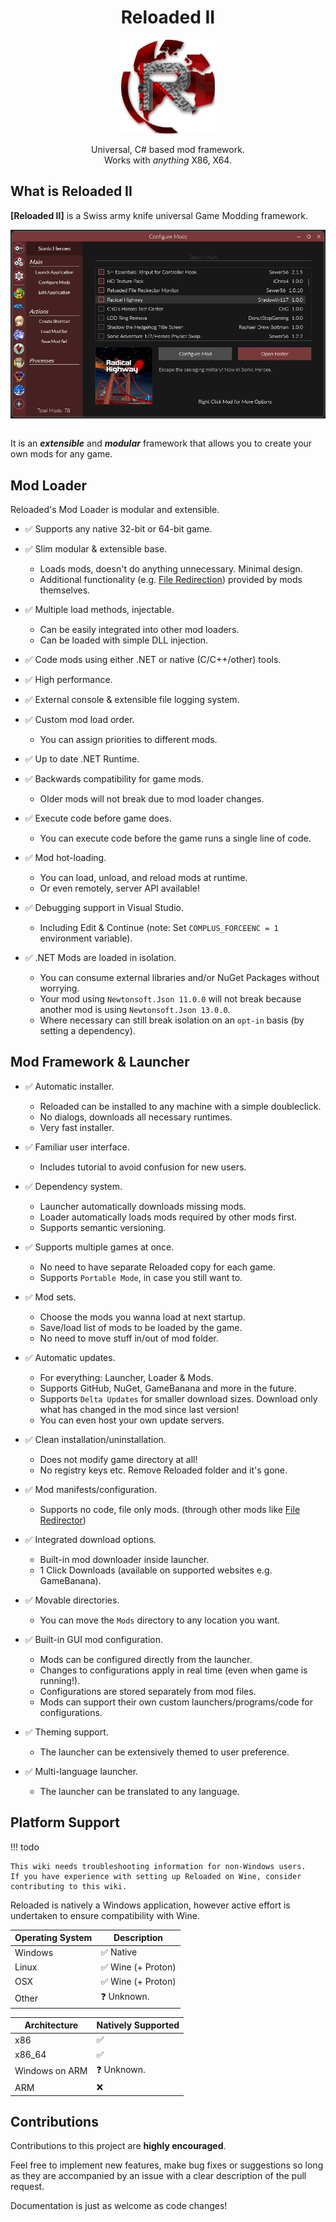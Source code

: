<div align="center">
	<h1>Reloaded II</h1>
	<img src="./Images/Reloaded/Reloaded Logo.png" width="150" align="center" />
	<br/> <br/>
    Universal, C# based mod framework.
    <br/>
    Works with <i>anything</i> X86, X64.
</div>

## What is Reloaded II
**[Reloaded II]** is a Swiss army knife universal Game Modding framework.  

<div align="center">
	<img src="./Images/Header.png" width="550" align="center" />
	<br/><br/>
</div>

It is an ***extensible*** and ***modular*** framework that allows you to create your own mods for any game.  

## Mod Loader
Reloaded's Mod Loader is modular and extensible.  

- ✅ Supports any native 32-bit or 64-bit game.  
- ✅ Slim modular & extensible base.  
	- Loads mods, doesn't do anything unnecessary. Minimal design.  
    - Additional functionality (e.g. [File Redirection](https://github.com/Reloaded-Project/reloaded.universal.redirector)) provided by mods themselves.  

- ✅ Multiple load methods, injectable.  
	- Can be easily integrated into other mod loaders.  
	- Can be loaded with simple DLL injection.  

- ✅ Code mods using either .NET or native (C/C++/other) tools.  
- ✅ High performance.  
- ✅ External console & extensible file logging system.  
- ✅ Custom mod load order.  
	- You can assign priorities to different mods.  

- ✅ Up to date .NET Runtime.  
- ✅ Backwards compatibility for game mods.  
    - Older mods will not break due to mod loader changes.  

- ✅ Execute code before game does.  
	- You can execute code before the game runs a single line of code.  

- ✅ Mod hot-loading.  
	- You can load, unload, and reload mods at runtime.  
	- Or even remotely, server API available!  

- ✅ Debugging support in Visual Studio.  
	- Including Edit & Continue (note: Set `COMPLUS_FORCEENC = 1` environment variable).  

- ✅ .NET Mods are loaded in isolation.  
	- You can consume external libraries and/or NuGet Packages without worrying.  
	- Your mod using `Newtonsoft.Json 11.0.0` will not break because another mod is using `Newtonsoft.Json 13.0.0`.  
	- Where necessary can still break isolation on an `opt-in` basis (by setting a dependency).  

## Mod Framework & Launcher

- ✅ Automatic installer.  
	- Reloaded can be installed to any machine with a simple doubleclick.  
	- No dialogs, downloads all necessary runtimes.  
	- Very fast installer.  

- ✅ Familiar user interface.  
	- Includes tutorial to avoid confusion for new users.  

- ✅ Dependency system.  
	- Launcher automatically downloads missing mods.  
	- Loader automatically loads mods required by other mods first.  
	- Supports semantic versioning.  

- ✅ Supports multiple games at once.  
	- No need to have separate Reloaded copy for each game.  
	- Supports `Portable Mode`, in case you still want to.  

- ✅ Mod sets.  
	- Choose the mods you wanna load at next startup.  
	- Save/load list of mods to be loaded by the game.  
	- No need to move stuff in/out of mod folder.  

- ✅ Automatic updates.  
	- For everything: Launcher, Loader & Mods.  
	- Supports GitHub, NuGet, GameBanana and more in the future.  
	- Supports `Delta Updates` for smaller download sizes. Download only what has changed in the mod since last version!  
	- You can even host your own update servers.  

- ✅ Clean installation/uninstallation.  
	- Does not modify game directory at all!  
	- No registry keys etc. Remove Reloaded folder and it's gone.  

- ✅ Mod manifests/configuration.  
	- Supports no code, file only mods. (through other mods like [File Redirector](https://github.com/Reloaded-Project/reloaded.universal.redirector))  

- ✅ Integrated download options.  
	- Built-in mod downloader inside launcher.
	- 1 Click Downloads (available on supported websites e.g. GameBanana).  

- ✅ Movable directories.
	- You can move the `Mods` directory to any location you want.  

- ✅ Built-in GUI mod configuration.  
	- Mods can be configured directly from the launcher.  
	- Changes to configurations apply in real time (even when game is running!).  
	- Configurations are stored separately from mod files.  
	- Mods can support their own custom launchers/programs/code for configurations.  

- ✅ Theming support.  
	- The launcher can be extensively themed to user preference.  

- ✅ Multi-language launcher.  
	- The launcher can be translated to any language.  

## Platform Support

!!! todo

	This wiki needs troubleshooting information for non-Windows users.  
	If you have experience with setting up Reloaded on Wine, consider contributing to this wiki.  

Reloaded is natively a Windows application, however active effort is undertaken to ensure compatibility with Wine.  

| Operating System    | Description                          |
| ------------------- | ------------------------------------ |
| Windows             | ✅ Native                            |
| Linux               | ✅ Wine (+ Proton)                   |
| OSX                 | ✅ Wine (+ Proton)                   |
| Other               | ❓ Unknown.                          |

| Architecture   | Natively Supported    |
| -------------- | --------------------- |
| x86            | ✅                   |
| x86_64         | ✅                   |
| Windows on ARM | ❓ Unknown.           |
| ARM            | ❌                   |


## Contributions

Contributions to this project are **highly encouraged**.

Feel free to implement new features, make bug fixes or suggestions so long as they are accompanied by an issue with a clear description of the pull request.

Documentation is just as welcome as code changes!
